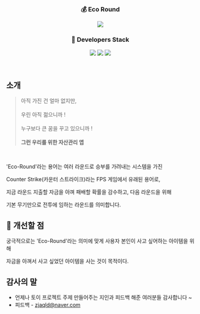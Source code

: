 <h3 align='center'>💰 Eco Round </h3>
<p align='center'>
  <img src="https://user-images.githubusercontent.com/73686581/122880616-27f60100-d375-11eb-8249-694db53368bd.png"/>
</p>
<h3 align='center'>🔨 Developers Stack</h3>
<p align='center'>
  <img src="https://img.shields.io/badge/HTML5-E34F26?style=flat-square&logo=HTML5&logoColor=white"/>
  <img src="https://img.shields.io/badge/CSS3-1572B6?style=flat-square&logo=CSS3&logoColor=white"/>
  <img src="https://img.shields.io/badge/JavaScript-e9d24e?style=flat-square&logo=JavaScript&logoColor=white"/>
</p>
<br>

## 소개

 
 >아직 가진 건 얼마 없지만,<br><br>
 우린 아직 젊으니까 !<br><br>
 누구보다 큰 꿈을 꾸고 있으니까 !<br><br>
 __그런 우리를 위한 자산관리 앱__<br>

 <br>

 'Eco-Round'라는 용어는 여러 라운드로 승부를 가려내는 시스템을 가진<br>

 Counter Strike(카운터 스트라이크)라는 FPS 게임에서 유래된 용어로,<br>

 지금 라운드 지출할 자금을 아껴 패배할 확률을 감수하고, 다음 라운드을 위해<br>

 기본 무기만으로 전투에 임하는 라운드를 의미합니다.


## 🙊 개선할 점

 궁극적으로는 'Eco-Round'라는 의미에 맞게 사용자 본인이 사고 싶어하는 아이템을 위해

 자금을 아껴서 사고 싶었던 아이템을 사는 것이 목적이다.


## 감사의 말

* 언제나 토이 프로젝트 주제 만들어주는 지인과 피드백 해준 여러분들 감사합니다 ~
* 피드백 - zjaqld@naver.com


